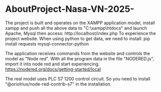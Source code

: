 ﻿# AboutProject-Nasa-VN-2025-

The project is built and operates on the XAMPP application model, install xampp and push all the above data to "C:\xampp\htdocs" and launch Apache, Mysql then access: http://localhost/index.php
To experience the project website.
When using python to get data, we need to install:
pip install requests mysql-connector-python

The application receives commands from the website and controls the model as "Node red". With all the program data in the file "NODERED.js", import it into node red and start experiencing.
https://nodered.org/docs/getting-started/local

The real model uses PLC S7 1200 control circuit. So you need to install "@oriolrius/node-red-contrib-s7" in the installation.
